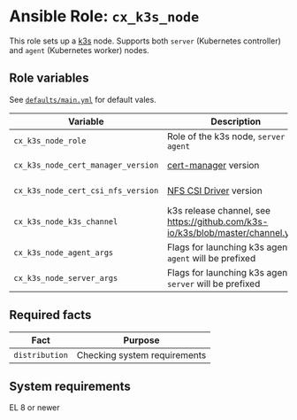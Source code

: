 # Ansible Role: `cx_k3s_node`

This role sets up a [k3s](https://k3s.io/) node. Supports both `server` (Kubernetes controller) and `agent` (Kubernetes worker) nodes.

## Role variables

See [`defaults/main.yml`](defaults/main.yml) for default vales.

| Variable                           | Description                                                                     | Required        |
| ---------------------------------- | ------------------------------------------------------------------------------- | --------------- |
| `cx_k3s_node_role`                 | Role of the k3s node, `server` or `agent`                                       | **Yes**         |
| `cx_k3s_node_cert_manager_version` | [cert-manager](https://cert-manager.io/) version                                | No, has default |
| `cx_k3s_node_cert_csi_nfs_version` | [NFS CSI Driver](https://github.com/kubernetes-csi/csi-driver-nfs) version      | No, has default |
| `cx_k3s_node_k3s_channel`          | k3s release channel, see https://github.com/k3s-io/k3s/blob/master/channel.yaml | No, has default |
| `cx_k3s_node_agent_args`           | Flags for launching k3s agent, `agent` will be prefixed                         | No              |
| `cx_k3s_node_server_args`          | Flags for launching k3s agent, `server` will be prefixed                        | No              |

## Required facts

| Fact           | Purpose                      |
| -------------- | ---------------------------- |
| `distribution` | Checking system requirements |

## System requirements

EL 8 or newer
